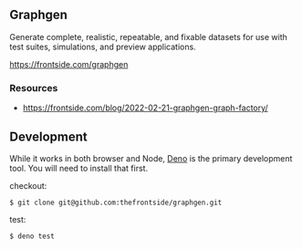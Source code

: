 ## Graphgen

Generate complete, realistic, repeatable, and fixable datasets for use with test
suites, simulations, and preview applications.

https://frontside.com/graphgen

### Resources

- https://frontside.com/blog/2022-02-21-graphgen-graph-factory/


## Development

While it works in both browser and Node, [Deno](https://deno.land) is
the primary development tool. You will need to install that first.

checkout:

```text
$ git clone git@github.com:thefrontside/graphgen.git
```

test:

``` text
$ deno test
```
